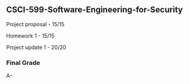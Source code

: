 ## CSCI-599-Software-Engineering-for-Security 

Project proposal - 15/15

Homework 1 - 15/15

Project update 1 - 20/20


### Final Grade 
A-
